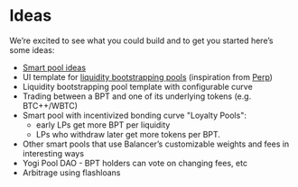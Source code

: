 # Ideas

We’re excited to see what you could build and to get you started here’s some ideas:

* [Smart pool ideas](https://app.gitbook.com/@balancer/s/balancer/~/drafts/-MHuBkdyygP9En7KTcm4/guides/smart-pool-templates-gui)
* UI template for [liquidity bootstrapping pools](https://balancer.finance/2020/03/04/building-liquidity-into-token-distribution/) \(inspiration from [Perp](https://medium.com/@perpetualprotocol/everything-you-need-to-know-about-the-first-liquidity-bootstrapping-pool-lbp-60a61b368c82)\)
* Liquidity bootstrapping pool template with configurable curve
* Trading between a BPT and one of its underlying tokens \(e.g. BTC++/WBTC\)
* Smart pool with incentivized bonding curve "Loyalty Pools":
  * early LPs get more BPT per liquidity
  * LPs who withdraw later get more tokens per BPT.
* Other smart pools that use Balancer’s customizable weights and fees in interesting ways
* Yogi Pool DAO - BPT holders can vote on changing fees, etc
* Arbitrage using flashloans

